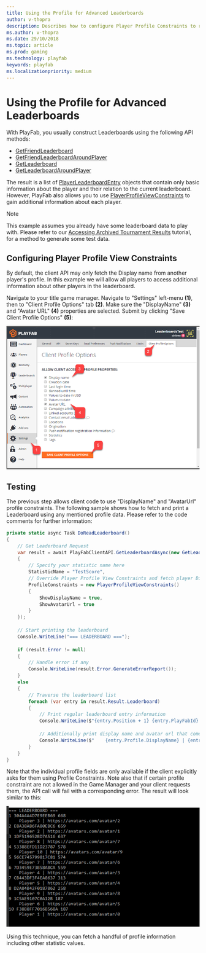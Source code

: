 ```yaml
---
title: Using the Profile for Advanced Leaderboards
author: v-thopra
description: Describes how to configure Player Profile Constraints to retrieve additional leaderboard information.
ms.author: v-thopra
ms.date: 29/10/2018
ms.topic: article
ms.prod: gaming
ms.technology: playfab
keywords: playfab
ms.localizationpriority: medium
---
```


# Using the Profile for Advanced Leaderboards

With PlayFab, you usually construct Leaderboards using the following API methods:

- [GetFriendLeaderboard](https://api.playfab.com/documentation/client/method/GetFriendLeaderboard)
- [GetFriendLeaderboardAroundPlayer](https://api.playfab.com/documentation/client/method/GetFriendLeaderboardAroundPlayer)
- [GetLeaderboard](https://api.playfab.com/documentation/client/method/GetLeaderboard)
- [GetLeaderboardAroundPlayer](https://api.playfab.com/documentation/client/method/GetLeaderboardAroundPlayer)

The result is a list of [PlayerLeaderboardEntry](https://api.playfab.com/documentation/Client/datatype/PlayFab.Client.Models/PlayFab.Client.Models.PlayerLeaderboardEntry) objects that contain only basic information about the player and their relation to the current leaderboard. However, PlayFab also allows you to use [PlayerProfileViewConstraints](https://api.playfab.com/documentation/Client/datatype/PlayFab.Client.Models/PlayFab.Client.Models.PlayerProfileViewConstraints) to gain additional information about each player.

> [!NOTE]
> This example assumes you already have some leaderboard data to play with. Please refer to our [Accessing Archived Tournament Results](accessing-archived-tournament-results.md) tutorial, for a method to generate some test data.

## Configuring Player Profile View Constraints

By default, the client API may only fetch the Display name from another player's profile. In this example we will allow all players to access additional information about other players in the leaderboard.

Navigate to your title game manager. Navigate to "Settings" left-menu **(1)**, then to "Client Profile Options" tab **(2)**. Make sure the "DisplayName" **(3)** and "Avatar URL" **(4)** properties are selected. Submit by clicking "Save Client Profile Options" **(5)**:

![Game Manager - Settings - Client Profile Options](media/tutorials/game-manager-settings-client-profile-options.png)  

## Testing

The previous step allows client code to use "DisplayName" and "AvatarUrl" profile constraints. The following sample shows how to fetch and print a Leaderboard using any mentioned profile data. Please refer to the code comments for further information:

```csharp
private static async Task DoReadLeaderboard()
{
    // Get Leaderboard Request
    var result = await PlayFabClientAPI.GetLeaderboardAsync(new GetLeaderboardRequest()
    {
        // Specify your statistic name here
        StatisticName = "TestScore",
        // Override Player Profile View Constraints and fetch player DisplayName and AvatarUrl
        ProfileConstraints = new PlayerProfileViewConstraints()
        {
            ShowDisplayName = true,
            ShowAvatarUrl = true
        }
    });

    // Start printing the leaderboard
    Console.WriteLine("=== LEADERBOARD ===");

    if (result.Error != null)
    {
        // Handle error if any
        Console.WriteLine(result.Error.GenerateErrorReport());
    }
    else
    {
        // Traverse the leaderboard list
        foreach (var entry in result.Result.Leaderboard)
        {
            // Print regular leaderboard entry information
            Console.WriteLine($"{entry.Position + 1} {entry.PlayFabId} {entry.StatValue}");

            // Additionally print display name and avatar url that comes from player profile
            Console.WriteLine($"    {entry.Profile.DisplayName} | {entry.Profile.AvatarUrl}");
        }
    }
}
```

Note that the individual profile fields are only available if the client explicitly asks for them using Profile Constraints. Note also that if certain profile constraint are not allowed in the Game Manager and your client requests them, the API call will fail with a corresponding error. The result will look similar to this:

![Output - Display Leaderboard](media/tutorials/output-display-leaderboard.png)  

Using this technique, you can fetch a handful of profile information including other statistic values.
